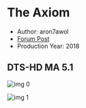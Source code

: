 # The Axiom

* Author: aron7awol
* [Forum Post](https://www.avsforum.com/threads/bass-eq-for-filtered-movies.2995212/post-58574578)
* Production Year: 2018

## DTS-HD MA 5.1

![img 0](https://i.imgur.com/0YTWptP.jpg)

![img 1](https://i.imgur.com/HlCCfAG.png)

